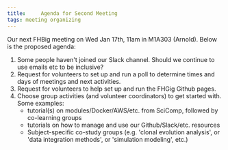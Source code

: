 ```yaml
---
title:     Agenda for Second Meeting
tags: meeting organizing
---
```


Our next FHBig meeting on Wed Jan 17th, 11am in M1A303 (Arnold). Below
is the proposed agenda:

1. Some people haven't joined our Slack channel. Should we continue to use emails etc to be inclusive?
2. Request for volunteers to set up and run a poll to determine times and days of meetings and next activities.
3. Request for volunteers to help set up and run the FHGig Github pages.
4. Choose group activities (and volunteer coordinators) to get started with. Some examples:
   - tutorial(s) on modules/Docker/AWS/etc. from SciComp, followed by co-learning groups
   - tutorials on how to manage and use our Github/Slack/etc. resources
   - Subject-specific co-study groups (e.g. 'clonal evolution analysis', or 'data integration methods', or 'simulation modeling', etc.)
